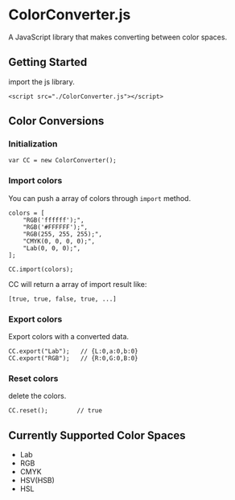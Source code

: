 # ColorConverter.js

A JavaScript library that makes converting between color spaces.

## Getting Started

import the js library.

`<script src="./ColorConverter.js"></script>`

## Color Conversions

### Initialization

`var CC = new ColorConverter();`

### Import colors

You can push a array of colors through `import` method.

```
colors = [
    "RGB('ffffff');",
    "RGB('#FFFFFF');",
    "RGB(255, 255, 255);",
    "CMYK(0, 0, 0, 0);",
    "Lab(0, 0, 0);",
];

CC.import(colors);
```

CC will return a array of import result like:

`[true, true, false, true, ...]`

### Export colors

Export colors with a converted data.

```
CC.export("Lab");   // {L:0,a:0,b:0}
CC.export("RGB");   // {R:0,G:0,B:0}
```

### Reset colors

delete the colors.

```
CC.reset();        // true
```

## Currently Supported Color Spaces

* Lab
* RGB
* CMYK
* HSV(HSB)
* HSL